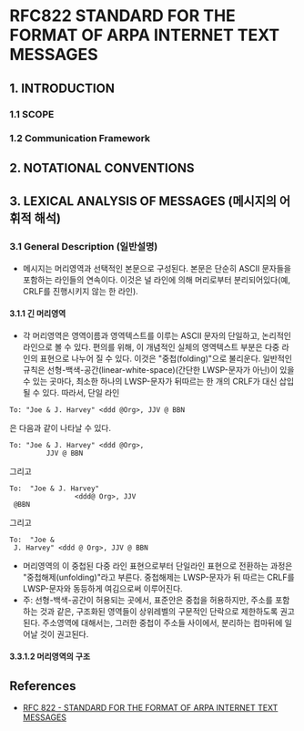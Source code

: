 # RFC822 STANDARD FOR THE FORMAT OF ARPA INTERNET TEXT MESSAGES

## 1. INTRODUCTION

### 1.1 SCOPE

### 1.2 Communication Framework

## 2. NOTATIONAL CONVENTIONS

## 3. LEXICAL ANALYSIS OF MESSAGES (메시지의 어휘적 해석)

### 3.1 General Description (일반설명)
* 메시지는 머리영역과 선택적인 본문으로 구성된다. 본문은 단순히 ASCII 문자들을 포함하는 라인들의 연속이다. 이것은 널 라인에 의해 머리로부터 분리되어있다(예, CRLF를 진행시키지 않는 한 라인).

#### 3.1.1 긴 머리영역
* 각 머리영역은 영역이름과 영역텍스트를 이루는 ASCII 문자의 단일하고, 논리적인 라인으로 볼 수 있다. 편의를 위해, 이 개념적인 실체의 영역텍스트 부분은 다중 라인의 표현으로 나누어 질 수 있다. 이것은 "중첩(folding)"으로 불리운다. 일반적인 규칙은 선형-백색-공간(linear-white-space)(간단한 LWSP-문자가 아닌)이 있을 수 있는 곳마다, 최소한 하나의 LWSP-문자가 뒤따르는 한 개의 CRLF가 대신 삽입될 수 있다. 따라서, 단일 라인
```
To: "Joe & J. Harvey" <ddd @Org>, JJV @ BBN
```
은 다음과 같이 나타날 수 있다.
```
To: "Joe & J. Harvey" <ddd @Org>,
         JJV @ BBN
```
그리고
```
To:  "Joe & J. Harvey"
                <ddd@ Org>, JJV
 @BBN
```
그리고
```
To:  "Joe &
 J. Harvey" <ddd @ Org>, JJV @ BBN
```
* 머리영역의 이 중첩된 다중 라인 표현으로부터 단일라인 표현으로 전환하는 과정은 "중첩해제(unfolding)"라고 부른다. 중첩해제는 LWSP-문자가 뒤 따르는 CRLF를 LWSP-문자와 동등하게 여김으로써 이루어진다.
* 주: 선형-백색-공간이 허용되는 곳에서, 표준안은 중첩을 허용하지만, 주소를 포함하는 것과 같은, 구조화된 영역들이 상위레벨의 구문적인 단락으로 제한하도록 권고된다. 주소영역에 대해서는, 그러한 중첩이 주소들 사이에서, 분리하는 컴마뒤에 일어날 것이 권고된다.

#### 3.3.1.2 머리영역의 구조

## References
* [RFC 822 - STANDARD FOR THE FORMAT OF ARPA INTERNET TEXT MESSAGES](http://www.faqs.org/rfcs/rfc822.html)